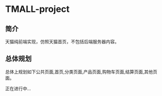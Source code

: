 # TMALL-project
## 简介
天猫纯前端实现，仿照天猫首页，不包括后端服务器内容。
## 总体规划
总体上规划如下公共页面,首页,分类页面,产品页面,购物车页面,结算页面,其他页面。



正在进行中...
